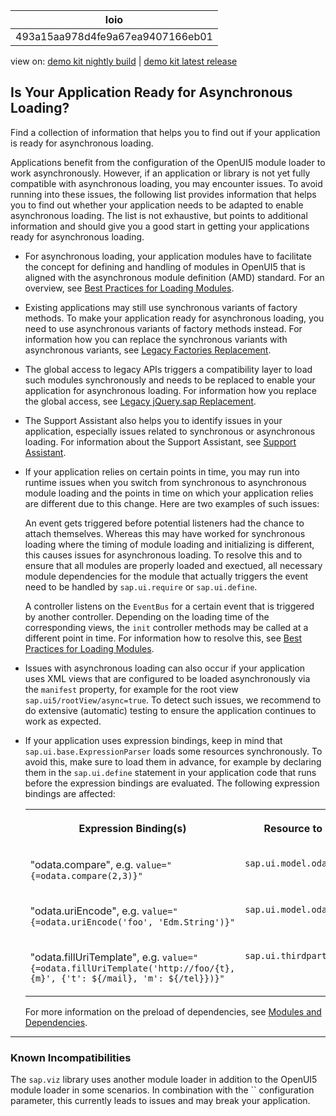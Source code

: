 <!-- loio493a15aa978d4fe9a67ea9407166eb01 -->

| loio |
| -----|
| 493a15aa978d4fe9a67ea9407166eb01 |

<div id="loio">

view on: [demo kit nightly build](https://openui5nightly.hana.ondemand.com/#/topic/493a15aa978d4fe9a67ea9407166eb01) | [demo kit latest release](https://openui5.hana.ondemand.com/#/topic/493a15aa978d4fe9a67ea9407166eb01)</div>

## Is Your Application Ready for Asynchronous Loading?

Find a collection of information that helps you to find out if your application is ready for asynchronous loading.

Applications benefit from the configuration of the OpenUI5 module loader to work asynchronously. However, if an application or library is not yet fully compatible with asynchronous loading, you may encounter issues. To avoid running into these issues, the following list provides information that helps you to find out whether your application needs to be adapted to enable asynchronous loading. The list is not exhaustive, but points to additional information and should give you a good start in getting your applications ready for asynchronous loading.

-   For asynchronous loading, your application modules have to facilitate the concept for defining and handling of modules in OpenUI5 that is aligned with the asynchronous module definition \(AMD\) standard. For an overview, see [Best Practices for Loading Modules](Best_Practices_for_Loading_Modules_00737d6.md).

-   Existing applications may still use synchronous variants of factory methods. To make your application ready for asynchronous loading, you need to use asynchronous variants of factory methods instead. For information how you can replace the synchronous variants with asynchronous variants, see [Legacy Factories Replacement](Legacy_Factories_Replacement_491bd9c.md).

-   The global access to legacy APIs triggers a compatibility layer to load such modules synchronously and needs to be replaced to enable your application for asynchronous loading. For information how you replace the global access, see [Legacy jQuery.sap Replacement](Legacy_jQuery.sap_Replacement_a075ed8.md).

-   The Support Assistant also helps you to identify issues in your application, especially issues related to synchronous or asynchronous loading. For information about the Support Assistant, see [Support Assistant](Support_Assistant_57ccd7d.md).

-   If your application relies on certain points in time, you may run into runtime issues when you switch from synchronous to asynchronous module loading and the points in time on which your application relies are different due to this change. Here are two examples of such issues:

    An event gets triggered before potential listeners had the chance to attach themselves. Whereas this may have worked for synchronous loading where the timing of module loading and initializing is different, this causes issues for asynchronous loading. To resolve this and to ensure that all modules are properly loaded and exectued, all necessary module dependencies for the module that actually triggers the event need to be handled by `sap.ui.require` or `sap.ui.define`.

    A controller listens on the `EventBus` for a certain event that is triggered by another controller. Depending on the loading time of the corresponding views, the `init` controller methods may be called at a different point in time. For information how to resolve this, see [Best Practices for Loading Modules](Best_Practices_for_Loading_Modules_00737d6.md).

-   Issues with asynchronous loading can also occur if your application uses XML views that are configured to be loaded asynchronously via the `manifest` property, for example for the root view `sap.ui5/rootView/async=true`. To detect such issues, we recommend to do extensive \(automatic\) testing to ensure the application continues to work as expected.

-   If your application uses expression bindings, keep in mind that `sap.ui.base.ExpressionParser` loads some resources synchronously. To avoid this, make sure to load them in advance, for example by declaring them in the `sap.ui.define` statement in your application code that runs before the expression bindings are evaluated. The following expression bindings are affected:


    <table>
    <tr>
    <th valign="top">

    Expression Binding\(s\)


    
    </th>
    <th valign="top">

    Resource to be Preloaded


    
    </th>
    </tr>
    <tr>
    <td valign="top">

    "odata.compare", e.g. `value="{=odata.compare(2,3)}"` 


    
    </td>
    <td valign="top">

    `sap.ui.model.odata.v4.ODataUtils`


    
    </td>
    </tr>
    <tr>
    <td valign="top">

    "odata.uriEncode", e.g. `value="{=odata.uriEncode('foo', 'Edm.String')}"` 


    
    </td>
    <td valign="top">

    `sap.ui.model.odata.ODataUtils`


    
    </td>
    </tr>
    <tr>
    <td valign="top">

    "odata.fillUriTemplate", e.g. `value="{=odata.fillUriTemplate('http://foo/{t},{m}', {'t': ${/mail}, 'm': ${/tel}})}"` 


    
    </td>
    <td valign="top">

    `sap.ui.thirdparty.URITemplate`


    
    </td>
    </tr>
    </table>
    
    For more information on the preload of dependencies, see [Modules and Dependencies](Modules_and_Dependencies_91f23a7.md).


***

<a name="loio493a15aa978d4fe9a67ea9407166eb01__section_jxt_wj5_zfb"/>

### Known Incompatibilities

The `sap.viz` library uses another module loader in addition to the OpenUI5 module loader in some scenarios. In combination with the `` configuration parameter, this currently leads to issues and may break your application.

